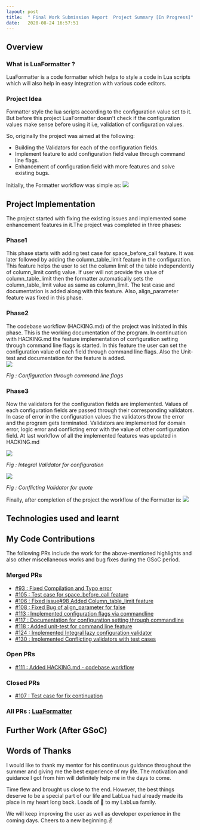 ```yaml
---
layout: post
title:  " Final Work Submission Report  Project Summary [In Progress]"
date:   2020-08-24 16:57:51
---
```


## Overview

### What is LuaFormatter ?
LuaFormatter is a code formatter which helps to style a code in Lua scripts which will also help in easy integration with various code editors.  

### Project Idea
Formatter style the lua scripts according to the configuration value set to it. But before this project LuaFormatter doesn't check if the configuration values make sense before using it i.e, validation of configuration values.  

So, originally the project was aimed at the following:
 * Building the Validators for each of the configuration fields.
 * Implement feature to add configuration field value through command line flags.
 * Enhancement of configuration field with more features and solve existing bugs.

Initially, the Formatter workflow was simple as:
<img src="{{ site.baseurl }}/assets/img/Before_project.png">

## Project Implementation
The project started with fixing the existing issues and implemented some enhancement features in it.The project was completed in three phases:  
### Phase1
This phase starts with adding test case for space_before_call feature. It was later followed by adding the column_table_limit feature in the configuration. This feature helps the user to set the column limit of the table independently of column_limit config value. If user will not provide the value of column_table_limit then the formatter automatically sets the column_table_limit value as same as column_limit. The test case and documentation is added along with this feature. Also, align_parameter feature was fixed in this phase.  

### Phase2
The codebase workflow (HACKING.md) of the project was initiated in this phase. This is the working documentation of the program. In continuation with HACKING.md the feature implementation of configuration setting through command line flags is started. In this feature the user can set the configuration value of each field through command line flags. Also the Unit-test and documentation for the feature is added.  
<img src="{{ site.baseurl }}/assets/img/cmd.png">

*Fig : Configuration through command line flags*
### Phase3
Now the validators for the configuration fields are implemented. Values of each configuration fields are passed through their corresponding validators. In case of error in the configuration values the validators throw the error and the program gets terminated. Validators are implemented for domain error, logic error and conflicting error with the value of other configuration field. At last workflow of all the implemented features was updated in HACKING.md  

<img src="{{ site.baseurl }}/assets/img/Int_validator.png">

*Fig : Integral Validator for configuration*

<img src="{{ site.baseurl }}/assets/img/conf_validator.png">

*Fig : Conflicting Validator for quote*

Finally, after completion of the project the workflow of the Formatter is:
<img src="{{ site.baseurl }}/assets/img/After_project.png">

## Technologies used and learnt

## My Code Contributions
The following PRs include the work for the above-mentioned highlights and also other miscellaneous works and bug fixes during the GSoC period.
### Merged PRs
 * [#93 : Fixed Compilation and Typo error ](https://github.com/Koihik/LuaFormatter/pull/93)
 * [#105 : Test case for space_before_call feature ](https://github.com/Koihik/LuaFormatter/pull/105)
 * [#106 : Fixed issue#98 Added Column_table_limit feature ](https://github.com/Koihik/LuaFormatter/pull/106)
 * [#108 : Fixed Bug of align_parameter for false ](https://github.com/Koihik/LuaFormatter/pull/108)
 * [#113 : Implemented configuration flags via commandline](https://github.com/Koihik/LuaFormatter/pull/113)
 * [#117 : Documentation for configuration setting through commandline](https://github.com/Koihik/LuaFormatter/pull/117)
 * [#118 : Added unit-test for command line feature](https://github.com/Koihik/LuaFormatter/pull/118)
 * [#124 : Implemented Integral lazy configuration validator](https://github.com/Koihik/LuaFormatter/pull/124)
 * [#130 : Implemented Conflicting validators with test cases](https://github.com/Koihik/LuaFormatter/pull/130)

### Open PRs
 * [#111 : Added HACKING.md - codebase workflow](https://github.com/Koihik/LuaFormatter/pull/111)

### Closed PRs
 * [#107 : Test case for fix continuation](https://github.com/Koihik/LuaFormatter/pull/107)
### All PRs : [LuaFormatter](https://github.com/Koihik/LuaFormatter/pulls?q=is%3Apr+author%3Akaranankit01)

## Further Work (After GSoC)

## Words of Thanks
I would like to thank my mentor for his continuous guidance throughout the summer and giving me the best experience of my life. The motivation and guidance I got from him will definitely help me in the days to come.  

Time flew and brought us close to the end. However, the best things deserve to be a special part of our life and LabLua had already made its place in my heart long back. Loads of 💖 to my LabLua family.  

We will keep improving the user as well as developer experience in the coming days. Cheers to a new beginning.✌
